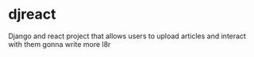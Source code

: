 # djreact
Django and react project that allows users to upload articles and interact with them
gonna write more l8r
